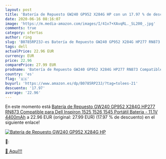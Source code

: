 ```yaml
---
layout: post
title: 'Batería de Repuesto GW240 GP952 X284G HP con un 17.97 % de descuento'
date: 2020-06-16 08:16:07
image: 'https://m.media-amazon.com/images/I/41v7+XAvqRL._SL200_.jpg'
comments: true
category: ofertas
author: ring
slug: 'B0785RP23J-es Batería de Repuesto GW240 GP952 X284G HP277 RN873...'
tags: dell
actualPrice: 22.96 EUR
currency: EUR
price: 22.96
comparePrice: 27.99 EUR
prodname: 'Batería de Repuesto GW240 GP952 X284G HP277 RN873 Compatible para Dell Inspiron 1525 1526 1545 Portátil Bateria - 11.1V 4400mAh'
country: 'es'
flag: '🇪🇸'
buyurl: 'https://www.amazon.es/dp/B0785RP23J/?tag=tolees-21'
descuento: '17.97'
average: '22.96'
---
```


En este momento está [Batería de Repuesto GW240 GP952 X284G HP277 RN873 Compatible para Dell Inspiron 1525 1526 1545 Portátil Bateria - 11.1V 4400mAh](https://www.amazon.es/dp/B0785RP23J/?tag=tolees-21) a 22.96 EUR (original: 27.99 EUR) (17.97 %  de descuento) en el siguiente enlace!

[![Batería de Repuesto GW240 GP952 X284G HP](https://m.media-amazon.com/images/I/41v7+XAvqRL._SL200_.jpg)](https://www.amazon.es/dp/B0785RP23J/?tag=tolees-21)

🔎:


[🛒 Aquí!!!](https://www.amazon.es/dp/B0785RP23J/?tag=tolees-21)
